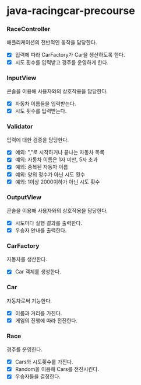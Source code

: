# java-racingcar-precourse

### RaceController

애플리케이션의 전반적인 동작을 담당한다.

- [x] 입력에 따라 CarFactory가 Car을 생산하도록 한다.
- [x] 시도 횟수를 입력받고 경주를 운영하게 한다.

### InputView

콘솔을 이용해 사용자와의 상호작용을 담당한다.

- [x] 자동차 이름들을 입력받는다.
- [x] 시도 횟수를 입력받는다.

### Validator

입력에 대한 검증을 담당한다.

- [x] 예외: ","로 시작하거나 끝나는 자동차 목록
- [x] 예외: 자동차 이름은 1자 미만, 5자 초과
- [x] 예외: 중복된 자동차 이름
- [x] 예외: 양의 정수가 아닌 시도 횟수
- [x] 예외: 1이상 2000이하가 아닌 시도 횟수

### OutputView

콘솔을 이용해 사용자와의 상호작용을 담당한다.

- [x] 시도마다 실행 결과를 출력한다.
- [x] 우승자 안내를 출력한다.

### CarFactory

자동차를 생산한다.

- [x] Car 객체를 생성한다.

### Car

자동차로써 기능한다.

- [x] 이름과 거리를 가진다.
- [x] 게임의 진행에 따라 전진한다.

### Race

경주를 운영한다.

- [x] Cars와 시도횟수를 가진다.
- [x] Random을 이용해 Cars를 전진시킨다.
- [x] 우승자들을 결정한다.
